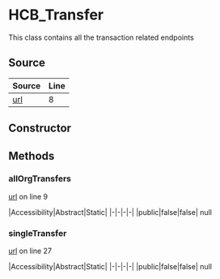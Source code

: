 # HCB_Transfer

This class contains all the transaction related endpoints
## Source
|Source|Line|
|-|-|
|[url](https://github.com/devramsean0/hcb.js/blob/2cbbed2/src/api_endpoints/transfer.ts#L8)|8|
## Constructor
## Methods
### allOrgTransfers
[url](https://github.com/devramsean0/hcb.js/blob/2cbbed2/src/api_endpoints/transfer.ts#L9) on line 9  

|Accessibility|Abstract|Static|
|-|-|-|-|
|public|false|false|
null

### singleTransfer
[url](https://github.com/devramsean0/hcb.js/blob/2cbbed2/src/api_endpoints/transfer.ts#L27) on line 27  

|Accessibility|Abstract|Static|
|-|-|-|-|
|public|false|false|
null
